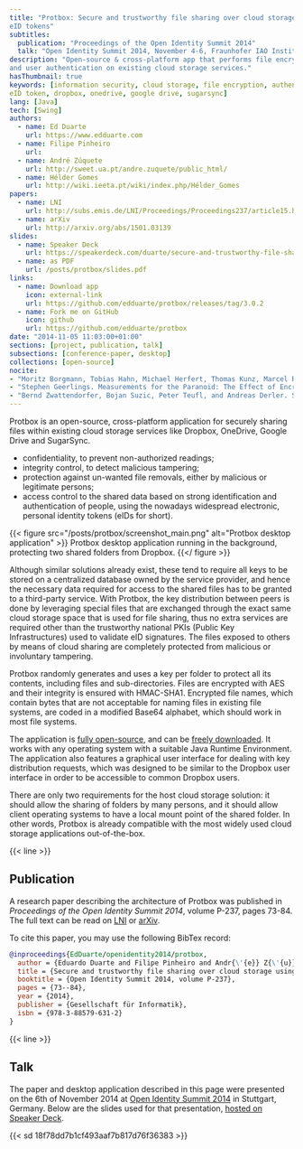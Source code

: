 ```yaml
---
title: "Protbox: Secure and trustworthy file sharing over cloud storage using
eID tokens"
subtitles:
  publication: "Proceedings of the Open Identity Summit 2014"
  talk: "Open Identity Summit 2014, November 4-6, Fraunhofer IAO Institute Center, Stuttgart, Germany"
description: "Open-source & cross-platform app that performs file encryption
and user authentication on existing cloud storage services."
hasThumbnail: true
keywords: [information security, cloud storage, file encryption, authentication,
eID token, dropbox, onedrive, google drive, sugarsync]
lang: [Java]
tech: [Swing]
authors:
  - name: Ed Duarte
    url: https://www.edduarte.com
  - name: Filipe Pinheiro
    url: 
  - name: André Zúquete
    url: http://sweet.ua.pt/andre.zuquete/public_html/
  - name: Hélder Gomes
    url: http://wiki.ieeta.pt/wiki/index.php/Hélder_Gomes
papers:
  - name: LNI
    url: http://subs.emis.de/LNI/Proceedings/Proceedings237/article15.html
  - name: arXiv
    url: http://arxiv.org/abs/1501.03139
slides:
  - name: Speaker Deck
    url: https://speakerdeck.com/duarte/secure-and-trustworthy-file-sharing-over-cloud-storage-using-eid-tokens
  - name: as PDF
    url: /posts/protbox/slides.pdf
links:
  - name: Download app
    icon: external-link
    url: https://github.com/edduarte/protbox/releases/tag/3.0.2
  - name: Fork me on GitHub
    icon: github
    url: https://github.com/edduarte/protbox
date: "2014-11-05 11:03:00+01:00"
sections: [project, publication, talk]
subsections: [conference-paper, desktop]
collections: [open-source]
nocite:
- "Moritz Borgmann, Tobias Hahn, Michael Herfert, Thomas Kunz, Marcel Richter, Ursula Viebeg, and Sven Vowé. On the Security of Cloud Storage Services. Technical report, Fraunhofer Institute for Secure Information Technology, 2012."
- "Stephen Geerlings. Measurements for the Paranoid: The Effect of Encrypting Files in Cloud Storage. 2013."
- "Bernd Zwattendorfer, Bojan Suzic, Peter Teufl, and Andreas Derler. Secure Hardware-Based Public Cloud Storage. Open Identity Summit, 2013."
---
```


Protbox is an open-source, cross-platform application for securely sharing files
within existing cloud storage services like Dropbox, OneDrive, Google Drive and
SugarSync.

- confidentiality, to prevent non-authorized readings;
- integrity control, to detect malicious tampering;
- protection against un-wanted file removals, either by malicious or legitimate
  persons;
- access control to the shared data based on strong identification and
  authentication of people, using the nowadays widespread electronic, personal
  identity tokens (eIDs for short).

{{< figure
  src="/posts/protbox/screenshot_main.png"
  alt="Protbox desktop application" >}}
Protbox desktop application running in the background, protecting two shared
folders from Dropbox.
{{</ figure >}}

Although similar solutions already exist, these tend to require all keys to be
stored on a centralized database owned by the service provider, and hence the
necessary data required for access to the shared files has to be granted to a
third-party service. With Protbox, the key distribution between peers is done by
leveraging special files that are exchanged through the exact same cloud storage
space that is used for file sharing, thus no extra services are required other
than the trustworthy national PKIs (Public Key Infrastructures) used to validate
eID signatures. The files exposed to others by means of cloud sharing are
completely protected from malicious or involuntary tampering.

Protbox randomly generates and uses a key per folder to protect all its
contents, including files and sub-directories. Files are encrypted with AES and
their integrity is ensured with HMAC-SHA1. Encrypted file names, which contain
bytes that are not acceptable for naming files in existing file systems, are
coded in a modified Base64 alphabet, which should work in most file systems.

The application is [fully open-source](https://github.com/edduarte/protbox), and
can be [freely
downloaded](https://github.com/edduarte/protbox/releases/tag/3.0.2). It works
with any operating system with a suitable Java Runtime Environment. The
application also features a graphical user interface for dealing with key
distribution requests, which was designed to be similar to the Dropbox user
interface in order to be accessible to common Dropbox users.

There are only two requirements for the host cloud storage solution: it should
allow the sharing of folders by many persons, and it should allow client
operating systems to have a local mount point of the shared folder. In other
words, Protbox is already compatible with the most widely used cloud storage
applications out-of-the-box.


{{< line >}}

## Publication

A research paper describing the architecture of Protbox was published in
_Proceedings of the Open Identity Summit 2014_, volume P-237, pages 73-84. The
full text can be read on
[LNI](http://subs.emis.de/LNI/Proceedings/Proceedings237/article15.html) or
[arXiv](http://arxiv.org/abs/1501.03139).

To cite this paper, you may use the following BibTex record:

```bibtex
@inproceedings{EdDuarte/openidentity2014/protbox,
  author = {Eduardo Duarte and Filipe Pinheiro and Andr{\'{e}} Z{\'{u}}quete and Helder Gomes},
  title = {Secure and trustworthy file sharing over cloud storage using eID tokens},
  booktitle = {Open Identity Summit 2014, volume P-237},
  pages = {73--84},
  year = {2014},
  publisher = {Gesellschaft für Informatik},
  isbn = {978-3-88579-631-2}
}
```


{{< line >}}

## Talk

The paper and desktop application described in this page were presented on the
6th of November 2014 at [Open Identity Summit 2014](https://go.eid.as/summit/)
in Stuttgart, Germany. Below are the slides used for that presentation, [hosted
on Speaker
Deck](https://speakerdeck.com/duarte/secure-and-trustworthy-file-sharing-over-cloud-storage-using-eid-tokens).

{{< sd 18f78dd7b1cf493aaf7b817d76f36383 >}}

